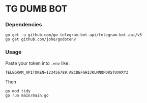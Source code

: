 # TG DUMB BOT

### Dependencies

```shell
go get -u github.com/go-telegram-bot-api/telegram-bot-api/v5
go get github.com/joho/godotenv
```

### Usage

Paste your token into `.env` like:

```text
TELEGRAM_APITOKEN=123456789:ABCDEFGHIJKLMNOPQRSTUVWXYZ
```

Then

```shell
go mod tidy
go run main/main.go
```

